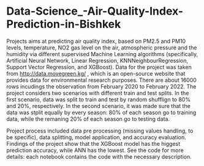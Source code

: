 # Data-Science_-Air-Quality-Index-Prediction-in-Bishkek
Projects aims at predicting air quality index, based on PM2.5 and PM10 levels, temperature, NO2 gas level on the air, atmospheric pressure and the humidity via different supervised Machine Learning algorithms (specifically, Artificial Neural Network, Linear Regression, KNNNeighbourRegression, Support Vector Regression, and XGBoost). 
Data for the project was taken from http://data.movegreen.kg/ , which is an open-source website that provides data for environmental research purposes. There are about 16000 rows incudings the observation from February 2020 to February 2022. 
The project considers two scenarios with different train and test splits. In the first scenario, data was split to train and test by random shufflign to 80% and 20%, respectively. In the second scenario, it was made sure that the data was stplit equally by every season: 80% of each season go to training data, while the remaning 20% of each season go to testing data.







Project process included data pre processing (missing values handling, to be specific), data splitting, model application, and accuracy evaluation. 
Findings of the project show that the XGBoost model has the higgest prediction accuracy, while ANN has the lowest. See the code for more details: each notebook contains the code with the necessary description. 
